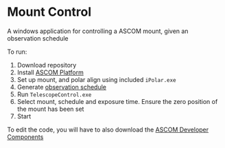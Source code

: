 # Mount Control

A windows application for controlling a ASCOM mount, given an observation schedule

To run:

1. Download repository
2. Install [ASCOM Platform](https://www.ascom-standards.org/)
2. Set up mount, and polar align using included `iPolar.exe`
3. Generate [observation schedule](https://github.com/connorcleary/observation_schedule)
5. Run `TelescopeControl.exe`
6. Select mount, schedule and exposure time. Ensure the zero position of the mount has been set
7. Start

To edit the code, you will have to also download the [ASCOM Developer Components](https://www.ascom-standards.org/Developer/Index.htm)
